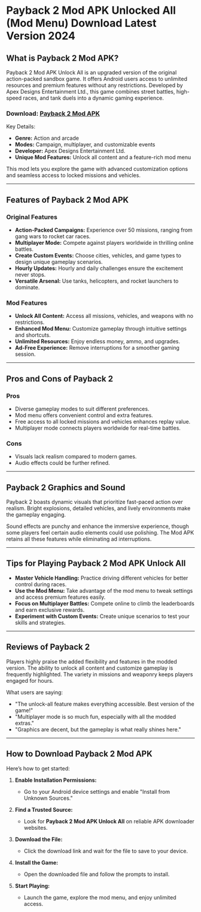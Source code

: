 # Payback 2 Mod APK Unlocked All (Mod Menu) Download Latest Version 2024

## What is Payback 2 Mod APK?

Payback 2 Mod APK Unlock All is an upgraded version of the original action-packed sandbox game. It offers Android users access to unlimited resources and premium features without any restrictions. Developed by Apex Designs Entertainment Ltd., this game combines street battles, high-speed races, and tank duels into a dynamic gaming experience.

### Download: [Payback 2 Mod APK](https://modhello.com/payback-2/)

Key Details:

- **Genre:** Action and arcade  
- **Modes:** Campaign, multiplayer, and customizable events  
- **Developer:** Apex Designs Entertainment Ltd.  
- **Unique Mod Features:** Unlock all content and a feature-rich mod menu  

This mod lets you explore the game with advanced customization options and seamless access to locked missions and vehicles.

---

## Features of Payback 2 Mod APK

### Original Features
- **Action-Packed Campaigns:** Experience over 50 missions, ranging from gang wars to rocket car races.  
- **Multiplayer Mode:** Compete against players worldwide in thrilling online battles.  
- **Create Custom Events:** Choose cities, vehicles, and game types to design unique gameplay scenarios.  
- **Hourly Updates:** Hourly and daily challenges ensure the excitement never stops.  
- **Versatile Arsenal:** Use tanks, helicopters, and rocket launchers to dominate.  

### Mod Features
- **Unlock All Content:** Access all missions, vehicles, and weapons with no restrictions.  
- **Enhanced Mod Menu:** Customize gameplay through intuitive settings and shortcuts.  
- **Unlimited Resources:** Enjoy endless money, ammo, and upgrades.  
- **Ad-Free Experience:** Remove interruptions for a smoother gaming session.  

---

## Pros and Cons of Payback 2

### Pros
- Diverse gameplay modes to suit different preferences.  
- Mod menu offers convenient control and extra features.  
- Free access to all locked missions and vehicles enhances replay value.  
- Multiplayer mode connects players worldwide for real-time battles.  

### Cons
- Visuals lack realism compared to modern games.  
- Audio effects could be further refined.  

---

## Payback 2 Graphics and Sound

Payback 2 boasts dynamic visuals that prioritize fast-paced action over realism. Bright explosions, detailed vehicles, and lively environments make the gameplay engaging.  

Sound effects are punchy and enhance the immersive experience, though some players feel certain audio elements could use polishing. The Mod APK retains all these features while eliminating ad interruptions.

---

## Tips for Playing Payback 2 Mod APK Unlock All

- **Master Vehicle Handling:** Practice driving different vehicles for better control during races.  
- **Use the Mod Menu:** Take advantage of the mod menu to tweak settings and access premium features easily.  
- **Focus on Multiplayer Battles:** Compete online to climb the leaderboards and earn exclusive rewards.  
- **Experiment with Custom Events:** Create unique scenarios to test your skills and strategies.  

---

## Reviews of Payback 2

Players highly praise the added flexibility and features in the modded version. The ability to unlock all content and customize gameplay is frequently highlighted. The variety in missions and weaponry keeps players engaged for hours.

What users are saying:
- "The unlock-all feature makes everything accessible. Best version of the game!"  
- "Multiplayer mode is so much fun, especially with all the modded extras."  
- "Graphics are decent, but the gameplay is what really shines here."  

---

## How to Download Payback 2 Mod APK

Here’s how to get started:

1. **Enable Installation Permissions:**
   - Go to your Android device settings and enable "Install from Unknown Sources."

2. **Find a Trusted Source:**
   - Look for **Payback 2 Mod APK Unlock All** on reliable APK downloader websites.

3. **Download the File:**
   - Click the download link and wait for the file to save to your device.  

4. **Install the Game:**
   - Open the downloaded file and follow the prompts to install.  

5. **Start Playing:**
   - Launch the game, explore the mod menu, and enjoy unlimited access.
